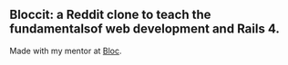 ## Bloccit: a Reddit clone to teach the fundamentalsof web development and Rails 4.

Made with my mentor at [Bloc](http://bloc.io).